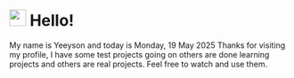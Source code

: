  <h1>
    <img src="https://emojis.slackmojis.com/emojis/images/1643510097/45343/hi.gif?1643510097" width="30"/> 
    Hello!
 </h1>
 <p>
    My name is Yeeyson and today is Monday, 19 May 2025
    Thanks for visiting my profile, I have some test projects going on others are done learning projects and others are real projects.
    Feel free to watch and use them.
 </p>